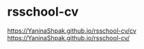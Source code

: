 # rsschool-cv
https://YaninaShpak.github.io/rsschool-cv/cv
https://YaninaShpak.github.io/rsschool-cv/